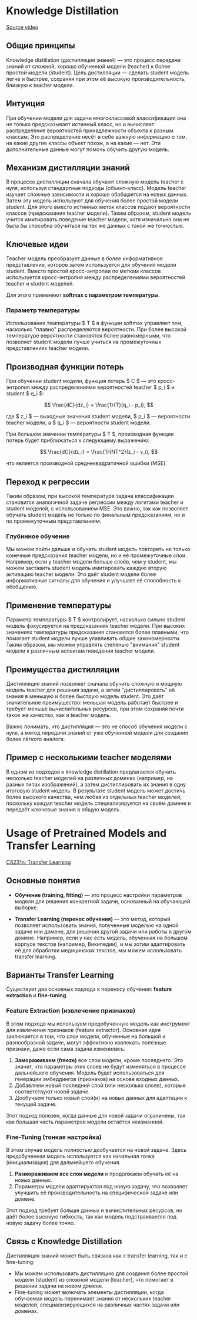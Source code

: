 # Knowledge Distillation

[Source video](https://www.youtube.com/live/9m4ytptOer4)

## Общие принципы

Knowledge distillation (дистилляция знаний) — это процесс передачи знаний от сложной, хорошо обученной модели (teacher) к более простой модели (student). Цель дистилляции — сделать student модель легче и быстрее, сохраняя при этом её высокую производительность, близкую к teacher модели.

## Интуиция

При обучении модели для задачи многоклассовой классификации она не только предсказывает истинный класс, но и вычисляет распределение вероятностей принадлежности объекта к разным классам. Это распределение несёт в себе важную информацию о том, на какие другие классы объект похож, а на какие — нет. Эти дополнительные данные могут помочь обучить другую модель.

## Механизм дистилляции знаний

В процессе дистилляции сначала обучают сложную модель teacher с нуля, используя стандартные подходы (объект-класс). Модель teacher изучает сложные зависимости и хорошо обобщается на новых данных. Затем эту модель используют для обучения более простой модели student. Для этого вместо истинных меток классов подают вероятности классов (предсказания teacher модели). Таким образом, student модель учится имитировать поведение teacher модели, хотя изначально она не была бы способна обучиться на тех же данных с такой же точностью.

## Ключевые идеи

Teacher модель преобразует данные в более информативное представление, которое затем используется для обучения модели student. Вместо простой кросс-энтропии по меткам классов используется кросс-энтропия между распределениями вероятностей teacher и student моделей.

Для этого применяют **softmax с параметром температуры**.

### Параметр температуры

Использование температуры $ T $ в функции softmax управляет тем, насколько "плавно" распределяются вероятности. При более высокой температуре вероятности становятся более равномерными, что позволяет student модели лучше учиться на промежуточных представлениях teacher модели.

## Производная функции потерь

При обучении student модели, функция потерь $ C $ — это кросс-энтропия между распределениями вероятностей teacher $ p_i $ и student $ q_i $:

$$ \frac{dC}{dz_i} = \frac{1}{T}(q_i - p_i), $$

где $ z_i $ — выходные значения student модели, $ p_i $ — вероятности teacher модели, а $ q_i $ — вероятности student модели.

При большом значении температуры $ T $, производная функции потерь будет приближаться к следующему выражению:

$$ \frac{dC}{dz_i} = \frac{1}{NT^2}(z_i - v_i), $$

что является производной среднеквадратичной ошибки (MSE).

## Переход к регрессии

Таким образом, при высокой температуре задача классификации становится аналогичной задаче регрессии между логитами teacher и student моделей, с использованием MSE. Это важно, так как позволяет обучать student модель не только по финальным предсказаниям, но и по промежуточным представлениям.

### Глубинное обучение

Мы можем пойти дальше и обучать student модель повторять не только конечные предсказания teacher модели, но и её промежуточные слои. Например, если у teacher модели больше слоёв, чем у student, мы можем заставить student модель имитировать каждую вторую активацию teacher модели. Это даёт student модели более информативные сигналы для обучения и улучшает её способность к обобщению.

## Применение температуры

Параметр температуры $ T $ контролирует, насколько сильно student модель фокусируется на предсказаниях teacher модели. При высоких значениях температуры предсказания становятся более плавными, что помогает student модели лучше улавливать общие закономерности. Таким образом, мы можем управлять степенью "внимания" student модели к различным аспектам поведения teacher модели.

## Преимущества дистилляции

Дистилляция знаний позволяет сначала обучить сложную и мощную модель teacher для решения задачи, а затем "дистиллировать" её знания в меньшую и более быструю модель student. Это даёт значительное преимущество: меньшая модель работает быстрее и требует меньше вычислительных ресурсов, при этом сохраняя почти такое же качество, как и teacher модель.

Важно понимать, что дистилляция — это не способ обучения модели с нуля, а метод передачи знаний от уже обученной модели для создания более лёгкого аналога.

## Пример с несколькими teacher моделями

В одном из подходов к knowledge distillation предлагается обучить несколько teacher моделей на различных доменах (например, на разных типах изображений), а затем дистиллировать их знания в одну итоговую student модель. В результате student модель может достичь более высокого качества, чем любая из отдельных teacher моделей, поскольку каждая teacher модель специализируется на своём домене и передаёт ключевые знания в общую модель.

# Usage of Pretrained Models and Transfer Learning

[CS231n: Transfer Learning](https://cs231n.github.io/transfer-learning/)

## Основные понятия

- **Обучение (training, fitting)** — это процесс настройки параметров модели для решения конкретной задачи, основанный на обучающей выборке.
  
- **Transfer Learning (перенос обучения)** — это метод, который позволяет использовать знания, полученные моделью на одной задаче или домене, для решения другой задачи или работы в другом домене. Например, если у нас есть модель, обученная на большом корпусе текстов (например, Википедии), и мы хотим адаптировать её для обработки медицинских текстов, мы можем использовать transfer learning.

## Варианты Transfer Learning

Существует два основных подхода к переносу обучения: **feature extraction** и **fine-tuning**.

### Feature Extraction (извлечение признаков)

В этом подходе мы используем предобученную модель как инструмент для извлечения признаков (feature extractor). Основная идея заключается в том, что слои модели, обученные на большой и разнообразной задаче, могут эффективно извлекать полезные признаки, даже если сама задача изменилась.

1. **Замораживаем (freeze)** все слои модели, кроме последнего. Это значит, что параметры этих слоев не будут изменяться в процессе дальнейшего обучения. Модель будет использоваться для генерации эмбеддингов (признаков) на основе входных данных.
2. Добавляем новый последний слой (или несколько слоев), которые соответствуют новой задаче.
3. Дообучаем только новый слой(и) на новых данных для адаптации к текущей задаче.

Этот подход полезен, когда данные для новой задачи ограничены, так как большая часть параметров модели остаётся неизменной.

### Fine-Tuning (тонкая настройка)

В этом случае модель полностью дообучается на новой задаче. Здесь предобученная модель используется как начальная точка (инициализация) для дальнейшего обучения.

1. **Размораживаем все слои модели** и продолжаем обучать её на новых данных.
2. Параметры модели адаптируются под новую задачу, что позволяет улучшить её производительность на специфической задаче или домене.

Этот подход требует больше данных и вычислительных ресурсов, но даёт более высокую гибкость, так как модель подстраивается под новую задачу более точно.

## Связь с Knowledge Distillation

Дистилляция знаний может быть связана как с transfer learning, так и с fine-tuning:

- Мы можем использовать дистилляцию для создания более простой модели (student) из сложной модели (teacher), что помогает в решении задачи на новом домене.
- Fine-tuning может включать элементы дистилляции, когда обучаемая модель перенимает знания от нескольких teacher моделей, специализирующихся на различных частях задачи или доменах.
